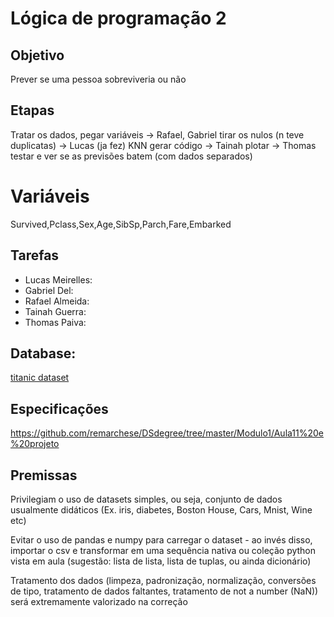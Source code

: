 # Lógica de programação 2

## Objetivo
Prever se uma pessoa sobreviveria ou não

## Etapas
Tratar os dados, pegar variáveis -> Rafael, Gabriel
tirar os nulos (n teve duplicatas) -> Lucas (ja fez)
KNN gerar código -> Tainah
plotar -> Thomas
testar e ver se as previsões batem (com dados separados)

# Variáveis

Survived,Pclass,Sex,Age,SibSp,Parch,Fare,Embarked


## Tarefas
* Lucas Meirelles:
* Gabriel Del:
* Rafael Almeida:
* Tainah Guerra:
* Thomas Paiva:

## Database:
[titanic dataset](https://www.kaggle.com/datasets/yasserh/titanic-dataset)

## Especificações
https://github.com/remarchese/DSdegree/tree/master/Modulo1/Aula11%20e%20projeto

## Premissas
Privilegiam o uso de datasets simples, ou seja, conjunto de dados usualmente didáticos (Ex. iris, diabetes, Boston House, Cars, Mnist, Wine etc)

Evitar o uso de pandas e numpy para carregar o dataset - ao invés disso, importar o csv e transformar em uma sequência nativa ou coleção python vista em aula (sugestão: lista de lista, lista de tuplas, ou ainda dicionário)

Tratamento dos dados (limpeza, padronização, normalização, conversões de tipo, tratamento de dados faltantes, tratamento de not a number (NaN)) será extremamente valorizado na correção

